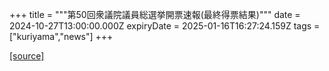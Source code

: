 +++
title = """第50回衆議院議員総選挙開票速報(最終得票結果)"""
date = 2024-10-27T13:00:00.000Z
expiryDate = 2025-01-16T16:27:24.159Z
tags = ["kuriyama","news"]
+++


[[source]](https://www.town.kuriyama.hokkaido.jp/soshiki/15/29267.html)
